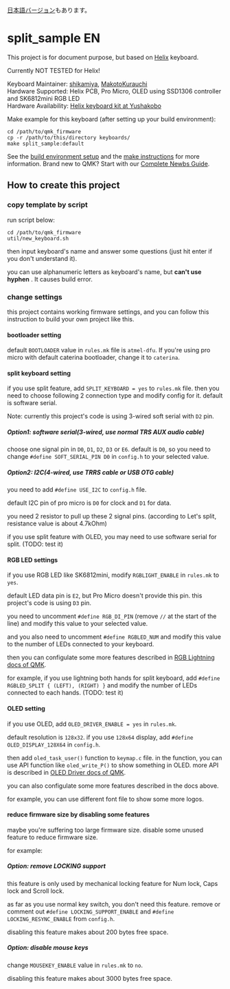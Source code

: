 [日本語バージョン](readme_ja.md)もあります。

# split_sample EN

This project is for document purpose, but based on [Helix](https://github.com/MakotoKurauchi/helix/) keyboard.

Currently NOT TESTED for Helix!

Keyboard Maintainer: [shikamiya](https://github.com/shikamiya), [MakotoKurauchi](https://github.com/MakotoKurauchi)  
Hardware Supported: Helix PCB, Pro Micro, OLED using SSD1306 controller and SK6812mini RGB LED  
Hardware Availability: [Helix keyboard kit at Yushakobo](https://yushakobo.jp/shop/helix-keyboard-kit/)

Make example for this keyboard (after setting up your build environment):
     
    cd /path/to/qmk_firmware
    cp -r /path/to/this/directory keyboards/
    make split_sample:default

See the [build environment setup](https://docs.qmk.fm/#/getting_started_build_tools) and the [make instructions](https://docs.qmk.fm/#/getting_started_make_guide) for more information. Brand new to QMK? Start with our [Complete Newbs Guide](https://docs.qmk.fm/#/newbs).

## How to create this project

### copy template by script

run script below:

    cd /path/to/qmk_firmware
    util/new_keyboard.sh

then input keyboard's name and answer some questions (just hit enter if you don't understand it).

you can use alphanumeric letters as keyboard's name, but **can't use hyphen** . It causes build error.

### change settings

this project contains working firmware settings, and you can follow this instruction to build your own project like this.

#### bootloader setting

default `BOOTLOADER` value in `rules.mk` file is `atmel-dfu`. If you're using pro micro with default caterina bootloader, change it to `caterina`.

#### split keyboard setting

if you use split feature, add `SPLIT_KEYBOARD = yes` to `rules.mk` file. then you need to choose following 2 connection type and modify config for it. default is software serial.

Note: currently this project's code is using 3-wired soft serial with `D2` pin.

##### Option1: software serial(3-wired, use normal TRS AUX audio cable)

choose one signal pin in `D0`, `D1`, `D2`, `D3` or `E6`. default is `D0`, so you need to change `#define SOFT_SERIAL_PIN D0` in `config.h` to your selected value.

##### Option2: I2C(4-wired, use TRRS cable or USB OTG cable)

you need to add `#define USE_I2C` to `config.h` file.

default I2C pin of pro micro is `D0` for clock and `D1` for data.

you need 2 resistor to pull up these 2 signal pins. (according to Let's split, resistance value is about 4.7kOhm)

if you use split feature with OLED, you may need to use software serial for split. (TODO: test it)

#### RGB LED settings

if you use RGB LED like SK6812mini, modify `RGBLIGHT_ENABLE` in `rules.mk` to `yes`.

default LED data pin is `E2`, but Pro Micro doesn't provide this pin. this project's code is using `D3` pin.

you need to uncomment `#define RGB_DI_PIN` (remove `//` at the start of the line) and modify this value to your selected value.

and you also need to uncomment `#define RGBLED_NUM` and modify this value to the number of LEDs connected to your keyboard.

then you can configulate some more features described in [RGB Lightning docs of QMK](https://beta.docs.qmk.fm/features/feature_rgblight).

for example, if you use lightning both hands for split keyboard, add `#define RGBLED_SPLIT { (LEFT), (RIGHT) }` and modify the number of LEDs connected to each hands. (TODO: test it)

#### OLED setting

if you use OLED, add `OLED_DRIVER_ENABLE = yes` in `rules.mk`.

default resolution is `128x32`. if you use `128x64` display, add `#define OLED_DISPLAY_128X64` in `config.h`.

then add `oled_task_user()` function to `keymap.c` file. in the function, you can use API function like `oled_write_P()` to show something in OLED. more API is described in  [OLED Driver docs of QMK](https://beta.docs.qmk.fm/features/feature_oled_driver).

you can also configulate some more features described in the docs above.

for example, you can use different font file to show some more logos.

#### reduce firmware size by disabling some features

maybe you're suffering too large firmware size. disable some unused feature to reduce firmware size.

for example:

##### Option: remove LOCKING support

this feature is only used by mechanical locking feature for Num lock, Caps lock and Scroll lock.

as far as you use normal key switch, you don't need this feature. remove or comment out `#define LOCKING_SUPPORT_ENABLE` and `#define LOCKING_RESYNC_ENABLE` from `config.h`.

disabling this feature makes about 200 bytes free space.

##### Option: disable mouse keys

change `MOUSEKEY_ENABLE` value in `rules.mk` to `no`.

disabling this feature makes about 3000 bytes free space.
